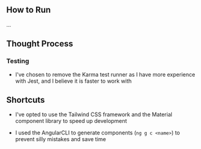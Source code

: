 ## How to Run

...

## Thought Process

### Testing

- I've chosen to remove the Karma test runner as I have more experience with Jest, and I believe it is faster to work with

## Shortcuts

- I've opted to use the Tailwind CSS framework and the Material component library to speed up development

- I used the AngularCLI to generate components (`ng g c <name>`) to prevent silly mistakes and save time
